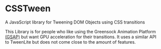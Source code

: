 CSSTween
========

A JavaScript library for Tweening DOM Objects using CSS transitions

This Library is for people who like using the Greensock Animation Platform [(GSAP)](http://www.greensock.com/) but want GPU acceleration for their transitions.
It uses a similar API to TweenLite but does not come close to the amount of features. 
